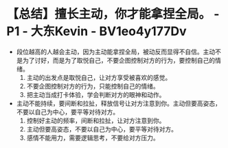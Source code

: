# 【总结】擅长主动，你才能拿捏全局。 - P1 - 大东Kevin - BV1eo4y177Dv

-   段位越高的人越会主动，因为主动能拿捏全局，被动反而显得不自信。主动不是为了讨好，而是为了取悦自己，不要企图控制对方的行为，要控制自己的情绪。
    1.  主动的出发点是取悦自己，让对方享受被喜欢的感觉。
    2.  不要企图控制对方的行为，只能控制自己的情绪。
    3.  把主动当成打卡体验，学会判断对方的眼神和动作。
-   主动不能持续，要间断和拉扯，释放信号让对方注意到你。主动但要高姿态，不要以自己为中心，要平等对待对方。
    1.  控制好主动的频率，间断和拉扯，让对方注意到你。
    2.  主动但要高姿态，不要以自己为中心，要平等对待对方。
    3.  感情不能用力，需要逻辑思考，不要给对方压力。